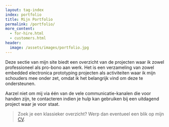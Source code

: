 ```yaml
---
layout: tag-index
index: portfolio
title: Mijn Portfolio
permalink: /portfolio/
more_content:
  - for-hire.html
  - customers.html
header:
  image: /assets/images/portfolio.jpg
---
```


Deze sectie van mijn site biedt een overzicht van de projecten waar ik zowel
professioneel als pro-bono aan werk. Het is een verzameling van zowel embedded
electronica prototyping projecten als activiteiten waar ik mijn schouders mee
onder zet, omdat ik het belangrijk vind om deze te ondersteunen.

Aarzel niet om mij via één van de vele communicatie-kanalen die voor handen
zijn, te contacteren indien je hulp kan gebruiken bij een uitdagend project
waar je voor staat.

> Zoek je een klassieker overzicht? Werp dan eventueel een blik op mijn [CV](/About/CV).
